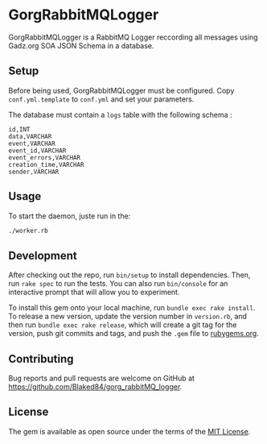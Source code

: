 # GorgRabbitMQLogger

GorgRabbitMQLogger is a RabbitMQ Logger reccording all messages using Gadz.org SOA JSON Schema in a database.

## Setup
  
Before being used, GorgRabbitMQLogger must be configured. Copy `conf.yml.template` to `conf.yml` and set your parameters.

The database must contain a `logs` table with the following schema : 
```
id,INT
data,VARCHAR
event,VARCHAR
event_id,VARCHAR
event_errors,VARCHAR
creation_time,VARCHAR
sender,VARCHAR
```

## Usage

To start the daemon, juste run in the:  
```bash
./worker.rb
```
## Development

After checking out the repo, run `bin/setup` to install dependencies. Then, run `rake spec` to run the tests. You can also run `bin/console` for an interactive prompt that will allow you to experiment.

To install this gem onto your local machine, run `bundle exec rake install`. To release a new version, update the version number in `version.rb`, and then run `bundle exec rake release`, which will create a git tag for the version, push git commits and tags, and push the `.gem` file to [rubygems.org](https://rubygems.org).

## Contributing

Bug reports and pull requests are welcome on GitHub at https://github.com/Blaked84/gorg_rabbitMQ_logger.


## License

The gem is available as open source under the terms of the [MIT License](http://opensource.org/licenses/MIT).

